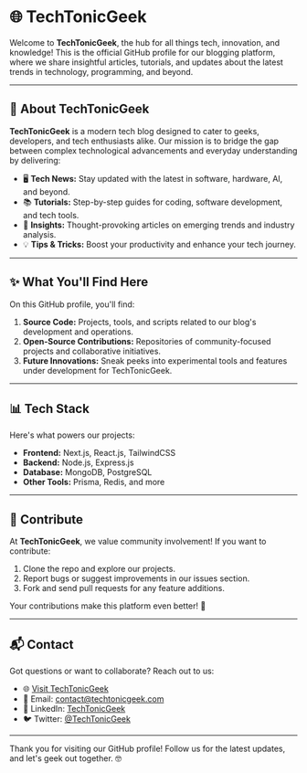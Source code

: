 # 🌐 TechTonicGeek  

Welcome to **TechTonicGeek**, the hub for all things tech, innovation, and knowledge! This is the official GitHub profile for our blogging platform, where we share insightful articles, tutorials, and updates about the latest trends in technology, programming, and beyond.

---

## 🚀 About TechTonicGeek  

**TechTonicGeek** is a modern tech blog designed to cater to geeks, developers, and tech enthusiasts alike. Our mission is to bridge the gap between complex technological advancements and everyday understanding by delivering:  

- 🖥️ **Tech News:** Stay updated with the latest in software, hardware, AI, and beyond.  
- 📚 **Tutorials:** Step-by-step guides for coding, software development, and tech tools.  
- 🌟 **Insights:** Thought-provoking articles on emerging trends and industry analysis.  
- 💡 **Tips & Tricks:** Boost your productivity and enhance your tech journey.  

---

## ✨ What You'll Find Here  

On this GitHub profile, you'll find:  

1. **Source Code:** Projects, tools, and scripts related to our blog's development and operations.  
2. **Open-Source Contributions:** Repositories of community-focused projects and collaborative initiatives.  
3. **Future Innovations:** Sneak peeks into experimental tools and features under development for TechTonicGeek.  

---

## 📊 Tech Stack  

Here's what powers our projects:  

- **Frontend:** Next.js, React.js, TailwindCSS  
- **Backend:** Node.js, Express.js  
- **Database:** MongoDB, PostgreSQL  
- **Other Tools:** Prisma, Redis, and more  

---

## 🤝 Contribute  

At **TechTonicGeek**, we value community involvement! If you want to contribute:  

1. Clone the repo and explore our projects.  
2. Report bugs or suggest improvements in our issues section.  
3. Fork and send pull requests for any feature additions.  

Your contributions make this platform even better! 💪  

---

## 📬 Contact  

Got questions or want to collaborate? Reach out to us:  

- 🌐 [Visit TechTonicGeek](https://techtonicgeek.com)  
- 📧 Email: [contact@techtonicgeek.com](mailto:contact@techtonicgeek.com)  
- 💼 LinkedIn: [TechTonicGeek](https://linkedin.com/in/TechTonicGeek)  
- 🐦 Twitter: [@TechTonicGeek](https://twitter.com/TechTonicGeek)  

---

Thank you for visiting our GitHub profile! Follow us for the latest updates, and let's geek out together. 🤓
